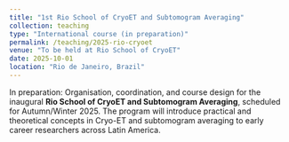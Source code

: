 ```yaml
---
title: "1st Rio School of CryoET and Subtomogram Averaging"
collection: teaching
type: "International course (in preparation)"
permalink: /teaching/2025-rio-cryoet
venue: "To be held at Rio School of CryoET"
date: 2025-10-01
location: "Rio de Janeiro, Brazil"
---
```


In preparation: Organisation, coordination, and course design for the inaugural **Rio School of CryoET and Subtomogram Averaging**, scheduled for Autumn/Winter 2025. The program will introduce practical and theoretical concepts in Cryo-ET and subtomogram averaging to early career researchers across Latin America.
